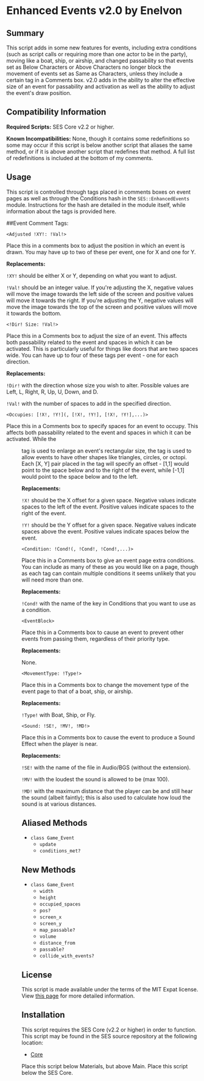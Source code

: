 Enhanced Events v2.0 by Enelvon
=============================================================================

Summary
-----------------------------------------------------------------------------
  This script adds in some new features for events, including extra conditions
(such as script calls or requiring more than one actor to be in the party),
moving like a boat, ship, or airship, and changed passability so that events
set as Below Characters or Above Characters no longer block the movement of
events set as Same as Characters, unless they include a certain tag in a
Comments box. v2.0 adds in the ability to alter the effective size of an event
for passability and activation as well as the ability to adjust the event's
draw position.

Compatibility Information
-----------------------------------------------------------------------------
**Required Scripts:**
  SES Core v2.2 or higher.

**Known Incompatibilities:**
 None, though it contains some redefinitions so some may occur if this script
is below another script that aliases the same method, or if it is above
another script that redefines that method. A full list of redefinitions is
included at the bottom of my comments.

Usage
-----------------------------------------------------------------------------
  This script is controlled through tags placed in comments boxes on event
pages as well as through the Conditions hash in the `SES::EnhancedEvents`
module. Instructions for the hash are detailed in the module itself, while
information about the tags is provided here.

##Event Comment Tags:

`<Adjusted !XY!: !Val!>`

Place this in a comments box to adjust the position in which an event is
drawn. You may have up to two of these per event, one for X and one for Y.

**Replacements:**

`!XY!` should be either X or Y, depending on what you want to adjust.

`!Val!` should be an integer value. If you're adjusting the X, negative
values will move the image towards the left side of the screen and positive
values will move it towards the right. If you're adjusting the Y, negative
values will move the image towards the top of the screen and positive values
will move it towards the bottom.

`<!Dir! Size: !Val!>`

Place this in a Comments box to adjust the size of an event. This affects
both passability related to the event and spaces in which it can be activated.
This is particularly useful for things like doors that are two spaces wide.
You can have up to four of these tags per event - one for each direction.

**Replacements:**

`!Dir!` with the direction whose size you wish to alter. Possible values are
Left, L, Right, R, Up, U, Down, and D.

`!Val!` with the number of spaces to add in the specified direction.

`<Occupies: [!X!, !Y!](, [!X!, !Y!], [!X!, !Y!],...)>`

Place this in a Comments box to specify spaces for an event to occupy. This
affects both passability related to the event and spaces in which it can be
activated. While the <Dir Size> tag is used to enlarge an event's
rectangular size, the <Occupies> tag is used to allow events to have other
shapes like triangles, circles, or octopi. Each [X, Y] pair placed in the tag
will specify an offset - [1,1] would point to the space below and to the right
of the event, while [-1,1] would point to the space below and to the left.

**Replacements:**

`!X!` should be the X offset for a given space. Negative values indicate
spaces to the left of the event. Positive values indicate spaces to the right
of the event.

`!Y!` should be the Y offset for a given space. Negative values indicate
spaces above the event. Positive values indicate spaces below the event.

`<Condition: !Cond!(, !Cond!, !Cond!,...)>`

Place this in a Comments box to give an event page extra conditions. You can
include as many of these as you would like on a page, though as each tag can
contain multiple conditions it seems unlikely that you will need more than
one.

**Replacements:**

`!Cond!` with the name of the key in Conditions that you want to use as a
condition.

`<EventBlock>`

Place this in a Comments box to cause an event to prevent other events from
passing them, regardless of their priority type.

**Replacements:**

None.

`<MovementType: !Type!>`

Place this in a Comments box to change the movement type of the event page to
that of a boat, ship, or airship.

**Replacements:**

`!Type!` with Boat, Ship, or Fly.

`<Sound: !SE!, !MV!, !MD!>`

Place this in a Comments box to cause the event to produce a Sound Effect
when the player is near.

**Replacements:**

`!SE!` with the name of the file in Audio/BGS (without the extension).

`!MV!` with the loudest the sound is allowed to be (max 100).

`!MD!` with the maximum distance that the player can be and still hear the
sound (albeit faintly); this is also used to calculate how loud the sound is
at various distances.

Aliased Methods
-----------------------------------------------------------------------------
* `class Game_Event`
    - `update`
    - `conditions_met?`

New Methods
-----------------------------------------------------------------------------
* `class Game_Event`
    - `width`
    - `height`
    - `occupied_spaces`
    - `pos?`
    - `screen_x`
    - `screen_y`
    - `map_passable?`
    - `volume`
    - `distance_from`
    - `passable?`
    - `collide_with_events?`

License
-----------------------------------------------------------------------------
  This script is made available under the terms of the MIT Expat license.
View [this page](http://sesvxace.wordpress.com/license/) for more detailed
information.

Installation
-----------------------------------------------------------------------------
  This script requires the SES Core (v2.2 or higher) in order to function.
This script may be found in the SES source repository at the following
location:

* [Core](https://raw.github.com/sesvxace/core/master/lib/core.rb)

Place this script below Materials, but above Main. Place this script below
the SES Core.
